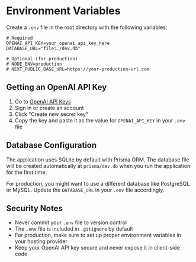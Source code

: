 # Environment Variables

Create a `.env` file in the root directory with the following variables:

```env
# Required
OPENAI_API_KEY=your_openai_api_key_here
DATABASE_URL="file:./dev.db"

# Optional (for production)
# NODE_ENV=production
# NEXT_PUBLIC_BASE_URL=https://your-production-url.com
```

## Getting an OpenAI API Key

1. Go to [OpenAI API Keys](https://platform.openai.com/account/api-keys)
2. Sign in or create an account
3. Click "Create new secret key"
4. Copy the key and paste it as the value for `OPENAI_API_KEY` in your `.env` file

## Database Configuration

The application uses SQLite by default with Prisma ORM. The database file will be created automatically at `prisma/dev.db` when you run the application for the first time.

For production, you might want to use a different database like PostgreSQL or MySQL. Update the `DATABASE_URL` in your `.env` file accordingly.

## Security Notes

- Never commit your `.env` file to version control
- The `.env` file is included in `.gitignore` by default
- For production, make sure to set up proper environment variables in your hosting provider
- Keep your OpenAI API key secure and never expose it in client-side code
